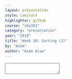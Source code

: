 ```yaml
---
layout: presentation
style: laminal4
highlighter: github
course: "sbe201"
category: "presentation"
year: "2019"
title: "Week 10: Sorting (2)"
by: "Asem"
author: "Asem Alaa"
---
```



<textarea id="source">


---
## Sorting overview



---
## Divide and Conquer Strategy: The Merge Sorting

1. Break the big problem into smaller ones.
1. Solve the smaller problems.
1. Combine the solutions to get the solution of the big problem.

---
| Merge Sort animated |
|--------------------|
| ![merge](/gallery/Merge-sort-example-300px.gif) |
| [Creative Commons](https://en.wikipedia.org/wiki/File:Merge-sort-example-300px.gif) |

---
### Complexity Analysis

| Merge Sort Analysis via diagram |
|-----------------|
| ![mergoh](/gallery/mergecomplexity.png) |
| [CC-BY-NC-SA](https://www.khanacademy.org/computing/computer-science/algorithms/merge-sort/a/analysis-of-merge-sort) |

---
For advanced details, see [Analysis of merge sort \| Khan Academy](https://www.khanacademy.org/computing/computer-science/algorithms/merge-sort/a/analysis-of-merge-sort).


---
### Implementation

--
#### Divide and Conquer

```c++
void mergeSort( std::vector< double > &a , int low, int high)
{
	if (low < high)
	{
		int mid=(low+high)/2;
		// Split the data into two half.
		mergeSort(a, low, mid);
		mergeSort(a, mid+1, high);
 
		// Merge them to get sorted output.
		merge(a, low, mid, high);
	}
}
```

---
#### Combine the small solutions
##### Make external copies

```c++
void merge( std::vector< double > &a , int low, int mid , int high )
{
    int n1 = mid - low + 1;
    int n2 =  high - mid;
 
    std::queue<double> left, right;
    
    for (int i = 0; i < n1; i++)
        left.push( a[low + i] );
    for (int i = 0; i < n2; i++)
        right.push( a[mid + 1 + i]);
}
```

---
#### Combine the small solutions
##### combine the solutions

```c++ 
int offset = low;
while( !left.empty() && !right.empty())
{
    if( left.front() < right.front())
    {
        a[ offset ] = left.front();
        left.pop();
    }
    else
    {
        a[ offset ] = right.front();
        right.pop();
    }
    ++offset;
}
```

---
#### Combine the small solutions
##### combine the solutions

```c++
while( !left.empty())
{
    a[ offset++ ] = left.front();
    left.pop();
}
while( !right.empty())
{
    a[ offset++ ] = right.front();
    right.pop();
}
```

---
### John Von Neumann

| John Von Neumann (1903-1957) |
|--------------------|
| <img src="/gallery/JohnvonNeumann-LosAlamos.gif" width="40%"> |

--
* Game Theory
--
* Quantum Mechanics
--
* Ergodic Theory
--
* Computer Science
--
* [{Manhattan Project}](https://en.wikipedia.org/wiki/Manhattan_Project).


---
## Divide and Conquer Strategy: The Quick Sorting


| Quick Sort animated |
|--------------------|
| ![quick](/gallery/quick_sort_partition_animation.gif) |
| [source](https://www.tutorialspoint.com/data_structures_algorithms/quick_sort_algorithm.htm) |


---
Pivot selection:

1. first element
1. last element
1. median
1. random


---
### QuickSort: Implementation
#### Divide and Conquer

```c++
void quickSort( std::vector< double > &a, int low, int high)
{
    if (low < high)
    {
        int pIdx = partition(a, low, high);
        quickSort(a, low, pIdx - 1);  // Before pIdx
        quickSort(a, pIdx + 1, high); // After pIdx
    }
}
```

---

### QuickSort: Implementation
#### Solve smaller problems
```c++
int partition( std::vector< double > &a, int low, int high )
{
    int pivot = a[low];  
 
    int i = low , j = high;

    while( i <= j )
    {
        while( a[ i ] < pivot ) ++i;
        while( a[ j ] > pivot ) --j;
        if( i <= j )
            std::swap( a[i++] , a[j--]);
    }
    return low;
}
```


---
The source code:

```bash
git clone git@github.com:sbme-tutorials/sbe201-merge.git
```


---
## The Sound of Sorting

### "Audibilization" and Visualization of Sorting Algorithms


[{The Sound of Sorting}](http://panthema.net/2013/sound-of-sorting/)

---
<iframe width="560" height="315" src="https://www.youtube.com/embed/kPRA0W1kECg" frameborder="0" allow="autoplay; encrypted-media" allowfullscreen></iframe>


---
## Stable sorting vs. non-stable sorting



---
## Nonesense sorting algorithms

--
### Sleep sorting

<img src="sleep-sort.png" width="70%">


---
## Nonesense sorting algorithms

--
### StalinSort

<img src="stalin-sort.jpg" width="70%">

---
## Nonesense sorting algorithms

--
### Thanossort

<img src="thanos.png" width="90%">


---
## Nonesense sorting algorithms

--
### existentialCrisisSort

<img src="existential.png" width="90%">

</textarea>
    
